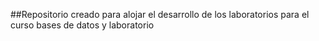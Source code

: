 ##Repositorio creado para alojar el desarrollo de los laboratorios para el curso bases de datos y laboratorio
